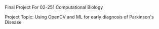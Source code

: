 Final Project For 02-251 Computational Biology


Project Topic: Using OpenCV and ML for early diagnosis of Parkinson's Disease
